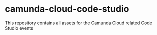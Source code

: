 # camunda-cloud-code-studio
This repository contains all assets for the Camunda Cloud related Code Studio events 
